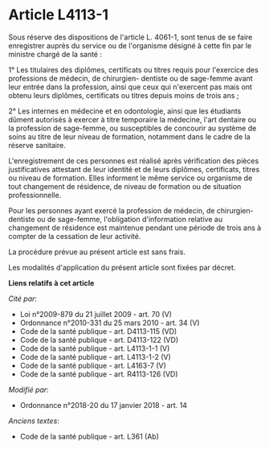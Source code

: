 # Article L4113-1

Sous réserve des dispositions de l'article L. 4061-1, sont tenus de se faire enregistrer auprès du service ou de l'organisme
désigné à cette fin par le ministre chargé de la santé :

1° Les titulaires des diplômes, certificats ou titres requis pour l'exercice des professions de médecin, de chirurgien-
dentiste ou de sage-femme avant leur entrée dans la profession, ainsi que ceux qui n'exercent pas mais ont obtenu leurs
diplômes, certificats ou titres depuis moins de trois ans ;

2° Les internes en médecine et en odontologie, ainsi que les étudiants dûment autorisés à exercer à titre temporaire la
médecine, l'art dentaire ou la profession de sage-femme, ou susceptibles de concourir au système de soins au titre de leur
niveau de formation, notamment dans le cadre de la réserve sanitaire.

L'enregistrement de ces personnes est réalisé après vérification des pièces justificatives attestant de leur identité et de
leurs diplômes, certificats, titres ou niveau de formation. Elles informent le même service ou organisme de tout changement
de résidence, de niveau de formation ou de situation professionnelle.

Pour les personnes ayant exercé la profession de médecin, de chirurgien-dentiste ou de sage-femme, l'obligation d'information
relative au changement de résidence est maintenue pendant une période de trois ans à compter de la cessation de leur
activité.

La procédure prévue au présent article est sans frais.

Les modalités d'application du présent article sont fixées par décret.

**Liens relatifs à cet article**

_Cité par_:

  - Loi n°2009-879 du 21 juillet 2009 - art. 70 (V)
  - Ordonnance n°2010-331 du 25 mars 2010 - art. 34 (V)
  - Code de la santé publique - art. D4113-115 (VD)
  - Code de la santé publique - art. D4113-122 (VD)
  - Code de la santé publique - art. L4113-1-1 (V)
  - Code de la santé publique - art. L4113-1-2 (V)
  - Code de la santé publique - art. L4163-7 (V)
  - Code de la santé publique - art. R4113-126 (VD)

_Modifié par_:

  - Ordonnance n°2018-20 du 17 janvier 2018 - art. 14

_Anciens textes_:

  - Code de la santé publique - art. L361 (Ab)
